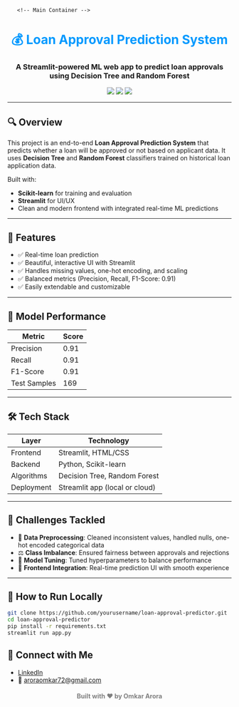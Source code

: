        <!-- Main Container -->
<div align="center">

<h1 style="color:#0099ff;">💰 Loan Approval Prediction System</h1>
<h3>A Streamlit-powered ML web app to predict loan approvals using Decision Tree and Random Forest</h3>

<img src="https://img.shields.io/badge/Machine%20Learning-RandomForest-green?style=flat-square&logo=scikit-learn" />
<img src="https://img.shields.io/badge/UI-Streamlit-orange?style=flat-square&logo=streamlit" />
<img src="https://img.shields.io/badge/Language-Python-blue?style=flat-square&logo=python" />

</div>

---

## 🔍 Overview

This project is an end-to-end **Loan Approval Prediction System** that predicts whether a loan will be approved or not based on applicant data. It uses **Decision Tree** and **Random Forest** classifiers trained on historical loan application data.

Built with:
- **Scikit-learn** for training and evaluation
- **Streamlit** for UI/UX
- Clean and modern frontend with integrated real-time ML predictions

---

## 🚀 Features

- ✅ Real-time loan prediction  
- ✅ Beautiful, interactive UI with Streamlit  
- ✅ Handles missing values, one-hot encoding, and scaling  
- ✅ Balanced metrics (Precision, Recall, F1-Score: 0.91)  
- ✅ Easily extendable and customizable  

---

## 🧠 Model Performance

| Metric       | Score |
|--------------|-------|
| Precision    | 0.91  |
| Recall       | 0.91  |
| F1-Score     | 0.91  |
| Test Samples | 169   |

---

## 🛠 Tech Stack

| Layer       | Technology           |
|-------------|---------------------|
| Frontend    | Streamlit, HTML/CSS |
| Backend     | Python, Scikit-learn|
| Algorithms  | Decision Tree, Random Forest |
| Deployment  | Streamlit app (local or cloud) |

---

## 🎯 Challenges Tackled

- 🔄 **Data Preprocessing**: Cleaned inconsistent values, handled nulls, one-hot encoded categorical data  
- ⚖️ **Class Imbalance**: Ensured fairness between approvals and rejections  
- 🧪 **Model Tuning**: Tuned hyperparameters to balance performance  
- 🎨 **Frontend Integration**: Real-time prediction UI with smooth experience

---


## 🔧 How to Run Locally

```bash
git clone https://github.com/yourusername/loan-approval-predictor.git
cd loan-approval-predictor
pip install -r requirements.txt
streamlit run app.py
```


## 🤝 Connect with Me

- [LinkedIn](#)  
- 📧 aroraomkar72@gmail.com

<div align="center">
  <h4 style="color:gray;">Built with ❤️ by Omkar Arora</h4>
</div>
